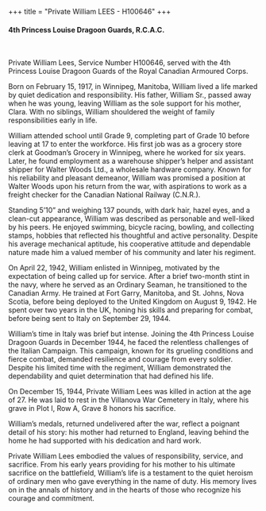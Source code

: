 +++
title = "Private William LEES - H100646"
+++

#### 4th Princess Louise Dragoon Guards, R.C.A.C.
<br>


Private William Lees, Service Number H100646, served with the 4th Princess Louise Dragoon Guards of the Royal Canadian Armoured Corps.

Born on February 15, 1917, in Winnipeg, Manitoba, William lived a life marked by quiet dedication and responsibility. His father, William Sr., passed away when he was young, leaving William as the sole support for his mother, Clara. With no siblings, William shouldered the weight of family responsibilities early in life.

William attended school until Grade 9, completing part of Grade 10 before leaving at 17 to enter the workforce. His first job was as a grocery store clerk at Goodman’s Grocery in Winnipeg, where he worked for six years. Later, he found employment as a warehouse shipper’s helper and assistant shipper for Walter Woods Ltd., a wholesale hardware company. Known for his reliability and pleasant demeanor, William was promised a position at Walter Woods upon his return from the war, with aspirations to work as a freight checker for the Canadian National Railway (C.N.R.).

Standing 5’10” and weighing 137 pounds, with dark hair, hazel eyes, and a clean-cut appearance, William was described as personable and well-liked by his peers. He enjoyed swimming, bicycle racing, bowling, and collecting stamps, hobbies that reflected his thoughtful and active personality. Despite his average mechanical aptitude, his cooperative attitude and dependable nature made him a valued member of his community and later his regiment.

On April 22, 1942, William enlisted in Winnipeg, motivated by the expectation of being called up for service. After a brief two-month stint in the navy, where he served as an Ordinary Seaman, he transitioned to the Canadian Army. He trained at Fort Garry, Manitoba, and St. Johns, Nova Scotia, before being deployed to the United Kingdom on August 9, 1942. He spent over two years in the UK, honing his skills and preparing for combat, before being sent to Italy on September 29, 1944.

William’s time in Italy was brief but intense. Joining the 4th Princess Louise Dragoon Guards in December 1944, he faced the relentless challenges of the Italian Campaign. This campaign, known for its grueling conditions and fierce combat, demanded resilience and courage from every soldier. Despite his limited time with the regiment, William demonstrated the dependability and quiet determination that had defined his life.

On December 15, 1944, Private William Lees was killed in action at the age of 27. 
He was laid to rest in the Villanova War Cemetery in Italy, where his grave in Plot I, Row A, Grave 8 honors his sacrifice.

William’s medals, returned undelivered after the war, reflect a poignant detail of his story: his mother had returned to England, leaving behind the home he had supported with his dedication and hard work.

Private William Lees embodied the values of responsibility, service, and sacrifice. From his early years providing for his mother to his ultimate sacrifice on the battlefield, William’s life is a testament to the quiet heroism of ordinary men who gave everything in the name of duty. 
His memory lives on in the annals of history and in the hearts of those who recognize his courage and commitment.
